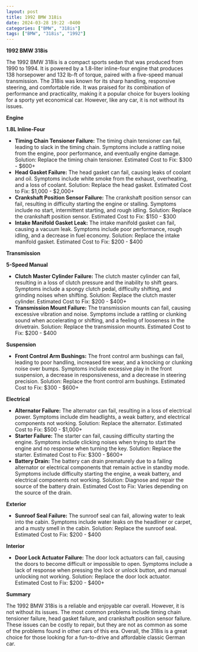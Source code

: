```yaml
---
layout: post
title: 1992 BMW 318is
date: 2024-03-28 19:22 -0400
categories: ["BMW", "318is"]
tags: ["BMW", "318is", "1992"]
---
```

**1992 BMW 318is**

The 1992 BMW 318is is a compact sports sedan that was produced from 1990 to 1994. It is powered by a 1.8-liter inline-four engine that produces 138 horsepower and 132 lb-ft of torque, paired with a five-speed manual transmission. The 318is was known for its sharp handling, responsive steering, and comfortable ride. It was praised for its combination of performance and practicality, making it a popular choice for buyers looking for a sporty yet economical car. However, like any car, it is not without its issues.

**Engine**

**1.8L Inline-Four**

* **Timing Chain Tensioner Failure:** The timing chain tensioner can fail, leading to slack in the timing chain. Symptoms include a rattling noise from the engine, poor performance, and eventually engine damage. Solution: Replace the timing chain tensioner. Estimated Cost to Fix: $300 - $600+
* **Head Gasket Failure:** The head gasket can fail, causing leaks of coolant and oil. Symptoms include white smoke from the exhaust, overheating, and a loss of coolant. Solution: Replace the head gasket. Estimated Cost to Fix: $1,000 - $2,000+
* **Crankshaft Position Sensor Failure:** The crankshaft position sensor can fail, resulting in difficulty starting the engine or stalling. Symptoms include no start, intermittent starting, and rough idling. Solution: Replace the crankshaft position sensor. Estimated Cost to Fix: $150 - $300
* **Intake Manifold Gasket Leak:** The intake manifold gasket can fail, causing a vacuum leak. Symptoms include poor performance, rough idling, and a decrease in fuel economy. Solution: Replace the intake manifold gasket. Estimated Cost to Fix: $200 - $400

**Transmission**

**5-Speed Manual**

* **Clutch Master Cylinder Failure:** The clutch master cylinder can fail, resulting in a loss of clutch pressure and the inability to shift gears. Symptoms include a spongy clutch pedal, difficulty shifting, and grinding noises when shifting. Solution: Replace the clutch master cylinder. Estimated Cost to Fix: $200 - $400+
* **Transmission Mount Failure:** The transmission mounts can fail, causing excessive vibration and noise. Symptoms include a rattling or clunking sound when accelerating or shifting, and a feeling of looseness in the drivetrain. Solution: Replace the transmission mounts. Estimated Cost to Fix: $200 - $400

**Suspension**

* **Front Control Arm Bushings:** The front control arm bushings can fail, leading to poor handling, increased tire wear, and a knocking or clunking noise over bumps. Symptoms include excessive play in the front suspension, a decrease in responsiveness, and a decrease in steering precision. Solution: Replace the front control arm bushings. Estimated Cost to Fix: $300 - $600+

**Electrical**

* **Alternator Failure:** The alternator can fail, resulting in a loss of electrical power. Symptoms include dim headlights, a weak battery, and electrical components not working. Solution: Replace the alternator. Estimated Cost to Fix: $500 - $1,000+
* **Starter Failure:** The starter can fail, causing difficulty starting the engine. Symptoms include clicking noises when trying to start the engine and no response when turning the key. Solution: Replace the starter. Estimated Cost to Fix: $300 - $600+
* **Battery Drain:** The battery can drain prematurely due to a failing alternator or electrical components that remain active in standby mode. Symptoms include difficulty starting the engine, a weak battery, and electrical components not working. Solution: Diagnose and repair the source of the battery drain. Estimated Cost to Fix: Varies depending on the source of the drain.

**Exterior**

* **Sunroof Seal Failure:** The sunroof seal can fail, allowing water to leak into the cabin. Symptoms include water leaks on the headliner or carpet, and a musty smell in the cabin. Solution: Replace the sunroof seal. Estimated Cost to Fix: $200 - $400

**Interior**

* **Door Lock Actuator Failure:** The door lock actuators can fail, causing the doors to become difficult or impossible to open. Symptoms include a lack of response when pressing the lock or unlock button, and manual unlocking not working. Solution: Replace the door lock actuator. Estimated Cost to Fix: $200 - $400+

**Summary**

The 1992 BMW 318is is a reliable and enjoyable car overall. However, it is not without its issues. The most common problems include timing chain tensioner failure, head gasket failure, and crankshaft position sensor failure. These issues can be costly to repair, but they are not as common as some of the problems found in other cars of this era. Overall, the 318is is a great choice for those looking for a fun-to-drive and affordable classic German car.
